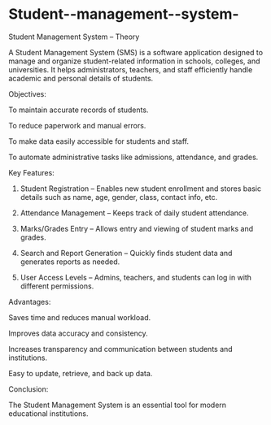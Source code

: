 # Student--management--system-
Student Management System – Theory

A Student Management System (SMS) is a software application designed to manage and organize student-related information in schools, colleges, and universities. It helps administrators, teachers, and staff efficiently handle academic and personal details of students.

Objectives:

To maintain accurate records of students.

To reduce paperwork and manual errors.

To make data easily accessible for students and staff.

To automate administrative tasks like admissions, attendance, and grades.


Key Features:

1. Student Registration – Enables new student enrollment and stores basic details such as name, age, gender, class, contact info, etc.


2. Attendance Management – Keeps track of daily student attendance.


3. Marks/Grades Entry – Allows entry and viewing of student marks and grades.


4. Search and Report Generation – Quickly finds student data and generates reports as needed.


5. User Access Levels – Admins, teachers, and students can log in with different permissions.



Advantages:

Saves time and reduces manual workload.

Improves data accuracy and consistency.

Increases transparency and communication between students and institutions.

Easy to update, retrieve, and back up data.

Conclusion:

The Student Management System is an essential tool for modern educational institutions.
